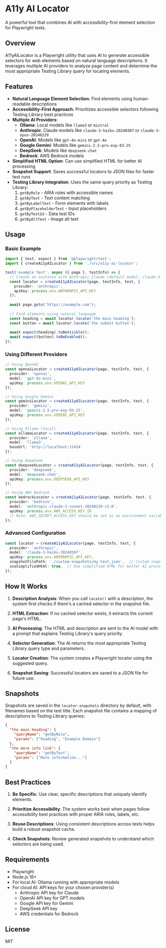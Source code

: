 # A11y AI Locator

A powerful tool that combines AI with accessibility-first element selection for Playwright tests.

## Overview

A11yAILocator is a Playwright utility that uses AI to generate accessible selectors for web elements based on natural language descriptions. It leverages multiple AI providers to analyze page content and determine the most appropriate Testing Library query for locating elements.

## Features

- **Natural Language Element Selection**: Find elements using human-readable descriptions
- **Accessibility-First Approach**: Prioritizes accessible selectors following Testing Library best practices
- **Multiple AI Providers**: 
  - **Ollama**: Local models like `llama3` or `mistral`
  - **Anthropic**: Claude models like `claude-3-haiku-20240307` or `claude-3-opus-20240229`
  - **OpenAI**: Models like `gpt-4o-mini` or `gpt-4o`
  - **Google Gemini**: Models like `gemini-2.5-pro-exp-03-25`
  - **DeepSeek**: Models like `deepseek-chat`
  - **Bedrock**: AWS Bedrock models
- **Simplified HTML Option**: Can use simplified HTML for better AI processing
- **Snapshot Support**: Saves successful locators to JSON files for faster test runs
- **Testing Library Integration**: Uses the same query priority as Testing Library:
  1. `getByRole` - ARIA roles with accessible names
  2. `getByText` - Text content matching
  3. `getByLabelText` - Form elements with labels
  4. `getByPlaceholderText` - Input placeholders
  5. `getByTestId` - Data test IDs
  6. `getByAltText` - Image alt text

## Usage

### Basic Example

```typescript
import { test, expect } from '@playwright/test';
import { createA11yAILocator } from './src/a11y-ai-locator';

test('example test', async ({ page }, testInfo) => {
  // Create an instance with Anthropic Claude (default model: claude-3-haiku-20240307)
  const locator = createA11yAILocator(page, testInfo, test, {
    provider: 'anthropic',
    apiKey: process.env.ANTHROPIC_API_KEY
  });
  
  await page.goto('https://example.com');
  
  // Find elements using natural language
  const heading = await locator.locate('the main heading');
  const button = await locator.locate('the submit button');
  
  await expect(heading).toBeVisible();
  await expect(button).toBeEnabled();
});
```

### Using Different Providers

```typescript
// Using OpenAI
const openaiLocator = createA11yAILocator(page, testInfo, test, {
  provider: 'openai',
  model: 'gpt-4o-mini',
  apiKey: process.env.OPENAI_API_KEY
});

// Using Google Gemini
const geminiLocator = createA11yAILocator(page, testInfo, test, {
  provider: 'gemini',
  model: 'gemini-2.5-pro-exp-03-25',
  apiKey: process.env.GEMINI_API_KEY
});

// Using Ollama (local)
const ollamaLocator = createA11yAILocator(page, testInfo, test, {
  provider: 'ollama',
  model: 'llama3',
  baseUrl: 'http://localhost:11434'
});

// Using DeepSeek
const deepseekLocator = createA11yAILocator(page, testInfo, test, {
  provider: 'deepseek',
  model: 'deepseek-chat',
  apiKey: process.env.DEEPSEEK_API_KEY
});

// Using AWS Bedrock
const bedrockLocator = createA11yAILocator(page, testInfo, test, {
  provider: 'bedrock',
  model: 'anthropic.claude-3-sonnet-20240229-v1:0',
  apiKey: process.env.AWS_ACCESS_KEY_ID
  // Note: AWS_SECRET_ACCESS_KEY should be set as an environment variable
});
```

### Advanced Configuration

```typescript
const locator = createA11yAILocator(page, testInfo, test, {
  provider: 'anthropic',
  model: 'claude-3-haiku-20240307',
  apiKey: process.env.ANTHROPIC_API_KEY,
  snapshotFilePath: './custom-snapshots/my-test.json',  // Custom snapshot location
  useSimplifiedHtml: true,  // Use simplified HTML for better AI processing
});
```

## How It Works

1. **Description Analysis**: When you call `locate()` with a description, the system first checks if there's a cached selector in the snapshot file.

2. **HTML Extraction**: If no cached selector exists, it extracts the current page's HTML.

3. **AI Processing**: The HTML and description are sent to the AI model with a prompt that explains Testing Library's query priority.

4. **Selector Generation**: The AI returns the most appropriate Testing Library query type and parameters.

5. **Locator Creation**: The system creates a Playwright locator using the suggested query.

6. **Snapshot Saving**: Successful locators are saved to a JSON file for future use.

## Snapshots

Snapshots are saved in the `locator-snapshots` directory by default, with filenames based on the test title. Each snapshot file contains a mapping of descriptions to Testing Library queries:

```json
{
  "the main heading": {
    "queryName": "getByRole",
    "params": ["heading", "Example Domain"]
  },
  "the more info link": {
    "queryName": "getByText",
    "params": ["More information..."]
  }
}
```

## Best Practices

1. **Be Specific**: Use clear, specific descriptions that uniquely identify elements.

2. **Prioritize Accessibility**: The system works best when pages follow accessibility best practices with proper ARIA roles, labels, etc.

3. **Reuse Descriptions**: Using consistent descriptions across tests helps build a robust snapshot cache.

4. **Check Snapshots**: Review generated snapshots to understand which selectors are being used.

## Requirements

- Playwright
- Node.js 16+
- For local AI: Ollama running with appropriate models
- For cloud AI: API keys for your chosen provider(s)
  - Anthropic API key for Claude
  - OpenAI API key for GPT models
  - Google API key for Gemini
  - DeepSeek API key
  - AWS credentials for Bedrock

## License

MIT
